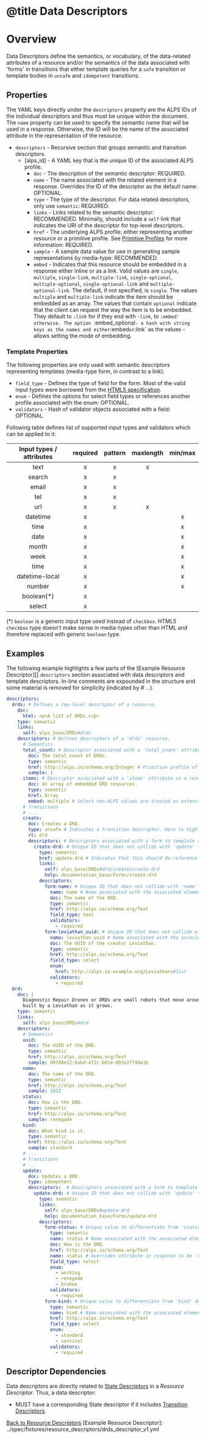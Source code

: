 # @title Data Descriptors
# Overview
Data Descriptors define the semantics, or vocabulary, of the data-related attributes of a resource and/or the semantics 
of the data associated with 'forms' in transitions that either template queries for a `safe` transition or template 
bodies in `unsafe` and `idempotent` transitions.

## Properties
The YAML keys directly under the `descriptors` property are the ALPS IDs of the individual descriptors and thus must be
unique within the document. The `name` property can be used to specify the semantic name that will be used in a
response. Otherwise, the ID will be the name of the associated attribute in the representation of the resource.

* `descriptors` - Recursive section that groups semantic and transition descriptors.
  * \[alps_id\] - A YAML key that is the unique ID of the associated ALPS profile.
    * `doc` - The description of the semantic descriptor: REQUIRED.
    * `name` - The name associated with the related element in a response. Overrides the ID of the descriptor as the
default name: OPTIONAL.
    * `type` - The type of the descriptor. For data related descriptors, only use `semantic`: REQUIRED.
    * `links` - Links related to the semantic descriptor: RECOMMENDED. Minimally, should include a `self` link that 
indicates the URI of the descriptor for top-level descriptors.
    * `href` - The underlying ALPS profile, either representing another resource or a primitive profile. See 
[Primitive Profiles](primitive_profiles.md) for more information: REQUIRED.
    * `sample` - A sample data value for use in generating sample representations by media-type: RECOMMENDED.
    * `embed` - Indicates that this resource should be embedded in a response either inline or as a link.
    Valid values are `single`, `multiple`, `single-link`, `multiple-link`, `single-optional`, `multiple-optional`,
    `single-optional-link` and `multiple-optional-link`.
    The default, if not specified, is `single`. The values `multiple` and `multiple-link` indicate the item should be
    embedded as an array. The values that contain `optional` indicate that the client can request the
    way the item is to be embedded. They default to `:link` for if they end with `-link`, to `:embed' otherwise.
    The option `:embed_optional` - a hash with string keys as the names and either `:embed` or `:link` as the
    values - allows setting the mode of embedding.

### Template Properties
The following properties are only used with semantic descriptors representing templates (media-type form, 
in contrast to a link).

* `field_type` - Defines the type of field for the form. Most of the valid input types were borrowed from the 
[HTML5 specification](http://www.w3.org/html/wg/drafts/html/master/forms.html#the-input-element). 
* `enum` - Defines the options for select field types or references another profile associated with the enum: OPTIONAL.
* `validators` - Hash of validator objects associated with a field: OPTIONAL.

Following table defines list of supported input types and validators which can be applied to it:

| Input types / attributes | required | pattern | maxlength | min/max |
|:----------------:|:----------:|:---------:|:-----------:|:---------:|
| text           | x        | x       | x         |         |
| search         | x        | x       |           |         |
| email          | x        | x       |           |         |
| tel            | x        | x       |           |         |
| url            | x        | x       | x         |         |
| datetime       | x        |         |           | x       |
| time           | x        |         |           | x       |
| date           | x        |         |           | x       |
| month          | x        |         |           | x       |
| week           | x        |         |           | x       |
| time           | x        |         |           | x       |
| datetime-local | x        |         |           | x       |
| number         | x        |         |           | x       |
| boolean(*)     | x        |         |           |         |
| select         | x        |         |           |         |

(*) `boolean` is a generic input type used instead of `checkbox`.
 HTML5 `checkbox` type doesn't make sense in media-types other than HTML and therefore replaced with generic `boolean` type.

## Examples
The following example highlights a few parts of the [Example Resource Descriptor][] `descriptors` section associated
with data descriptors and template descriptors. In-line comments are expounded in the structure and some material is 
removed for simplicity (indicated by # ...). 

```yaml
descriptors:
  drds: # Defines a top-level descriptor of a resource.
    doc: 
      html: <p>A list of DRDs.</p>
    type: semantic
    links:
      self: alps_base/DRDs#drds
    descriptors: # Defines descriptors of a 'drds' resource.
      # Semantics
      total_count: # Descriptor associated with a 'total_count' attribute in a resource response.
        doc: The total count of DRDs.
        type: semantic
        href: http://alps.io/schema.org/Integer # Primitive profile of the resource.
        sample: 1
      items: # Descriptor associated with a 'items' attribute in a resource response.
        doc: An array of embedded DRD resources.
        type: semantic
        href: Array
        embed: multiple # Select non-ALPS values are treated as extensions in the profile.
      # Transitions
      # ...
      create:
        doc: Creates a DRD.
        type: unsafe # Indicates a transition descriptor. Here to highlight data semantics of the related form.
        rt: drd
        descriptors: # Descriptors associated with a form to template a body associated with the 'create' affordance.
          create-drd: # Unique ID that does not collide with 'update' transition descriptor above.
            type: semantic
            href: update-drd # Indicates that this should de-reference update-drd
            links:
              self: alps_base/DRDs#drd/create/create-drd
              help: documentation_base/Forms/create-drd
            descriptors:
              form-name: # Unique ID that does not collide with 'name' descriptor.
                name: name # Name associated with the associated element in a hypermedia response.
                doc: The name of the DRD.
                type: semantic
                href: http://alps.io/schema.org/Text
                field_type: text
                validators:
                  - required
              form-leviathan_uuid: # Unique ID that does not collide with 'leviathan_uuid' descriptor.
                name: leviathan_uuid # Name associated with the associated element in a hypermedia response.
                doc: The UUID of the creator Leviathan.
                type: semantic
                href: http://alps.io/schema.org/Text
                field_type: select
                enum:
                  href: http://alps.io.example.org/Leviathans#list 
                validators:
                  - required
  drd:
    doc: |
      Diagnostic Repair Drones or DRDs are small robots that move around Leviathans. They are
      built by a Leviathan as it grows.
    type: semantic
    links:
      self: alps_base/DRDs#drd
    descriptors:
      # Semantics
      uuid:
        doc: The UUID of the DRD.
        type: semantic
        href: http://alps.io/schema.org/Text
        sample: 007d8e12-babd-4f2c-b01e-8b5e2f749e1b           
      name:
        doc: The name of the DRD.
        type: semantic
        href: http://alps.io/schema.org/Text
        sample: 1812
      status:
        doc: How is the DRD.
        type: semantic
        href: http://alps.io/schema.org/Text
        sample: renegade
      kind:
        doc: What kind is it.
        type: semantic
        href: http://alps.io/schema.org/Text
        sample: standard
      # ...
      # Transitions
      # ...
      update:
        doc: Updates a DRD.
        type: idempotent
        descriptors:  # Descriptors associated with a form to template a body associated with the 'update' affordance.
          update-drd: # Unique ID that does not collide with 'update' transition descriptor above.
            type: semantic
            links:
              self: alps_base/DRDs#update-drd  
              help: documentation_base/Forms/update-drd
            descriptors:
              form-status: # Unique value to differentiate from 'status' descriptor.
                type: semantic
                name: status # Name associated with the associated element in a hypermedia response.
                doc: How is the DRD.
                href: http://alps.io/schema.org/Text
                name: status # Overrides attribute in response to be 'name' vs. 'form-status'.
                field_type: select
                enum:
                  - working
                  - renegade
                  - broken
                validators:
                  - required
              form-kind: # Unique value to differentiate from 'kind' descriptor.
                type: semantic
                name: kind # Name associated with the associated element in a hypermedia response.doc: What kind is it.
                href: http://alps.io/schema.org/Text
                field_type: select
                enum:
                  - standard
                  - sentinel
                validators:
                  - required
```

## Descriptor Dependencies
Data descriptors are directly related to [State Descriptors](state_descriptors.md) in a _Resource Descriptor_. Thus, a
data descriptor:

* MUST have a corresponding State descriptor if it includes [Transition Descriptors](transition_descriptors.md).

[Back to Resource Descriptors](resource_descriptors.md)
[Example Resource Descriptor]: ../spec/fixtures/resource_descriptors/drds_descriptor_v1.yml

